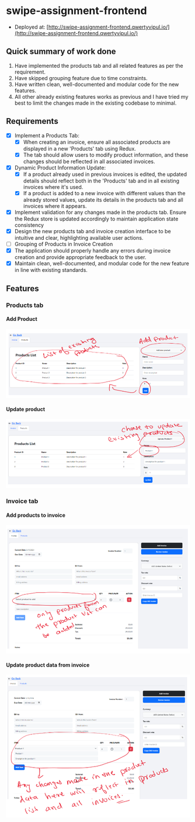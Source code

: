 # swipe-assignment-frontend

- Deployed at:
  [http://swipe-assignment-frontend.qwertyvipul.io/](http://swipe-assignment-frontend.qwertyvipul.io/)

## Quick summary of work done

1. Have implemented the products tab and all related features as per the
   requirement.
2. Have skipped grouping feature due to time constraints.
3. Have written clean, well-documented and modular code for the new features.
4. All other already existing features works as previous and I have tried my
   best to limit the changes made in the existing codebase to minimal.

## Requirements

- [x] Implement a Products Tab:
  - [x] When creating an invoice, ensure all associated products are displayed
        in a new 'Products' tab using Redux.
  - [x] The tab should allow users to modify product information, and these
        changes should be reflected in all associated invoices.
- [x] Dynamic Product Information Update:
  - [x] If a product already used in previous invoices is edited, the updated
        details should reflect both in the 'Products' tab and in all existing
        invoices where it's used.
  - [x] If a product is added to a new invoice with different values than the
        already stored values, update its details in the products tab and all
        invoices where it appears.
- [x] Implement validation for any changes made in the products tab. Ensure the
      Redux store is updated accordingly to maintain application state
      consistency
- [x] Design the new products tab and invoice creation interface to be intuitive
      and clear, highlighting available user actions.
- [ ] Grouping of Products in Invoice Creation
- [x] The application should properly handle any errors during invoice creation
      and provide appropriate feedback to the user.
- [x] Maintain clean, well-documented, and modular code for the new feature in
      line with existing standards.

## Features

### Products tab

#### Add Product

![Add product](./images/add-product.png)

#### Update product

![Update product](./images/update-product.png)

### Invoice tab

#### Add products to invoice

![Add products to invoice](./images/invoice-add-product.png)

#### Update product data from invoice

![Update product data from invoice](./images/invoice-update-product.png)
